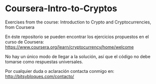 # Coursera-Intro-to-Cryptos
Exercises from the course: Introduction to Crypto and Cryptocurrencies, from Coursera

En éste repositorio se pueden encontrar los ejercicios propuestos en el curso de Coursera: https://www.coursera.org/learn/cryptocurrency/home/welcome

No hay un único modo de llegar a la solución, así que el código no debe tomarse como respuestas universales.

Por cualquier duda o aclaración contacta conmigo en: http://bitsybloques.com/contacto/
